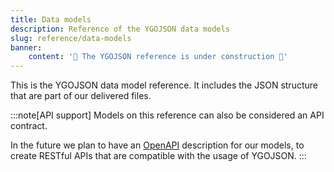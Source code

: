 ```yaml
---
title: Data models
description: Reference of the YGOJSON data models
slug: reference/data-models
banner:
    content: '🚧 The YGOJSON reference is under construction 🚧'
---
```


This is the YGOJSON data model reference.
It includes the JSON structure that are part of our delivered files.

:::note[API support]
Models on this reference can also be considered an API contract.

In the future we plan to have an [OpenAPI](https://www.openapis.org/)
description for our models, to create RESTful APIs that are compatible
with the usage of YGOJSON.
:::

